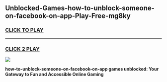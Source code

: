 
## Unblocked-Games-how-to-unblock-someone-on-facebook-on-app-Play-Free-mg8ky
<h3>
<a href="https://premium76.site?title=how-to-unblock-someone-on-facebook-on-app&ref=10A">CLICK TO PLAY</a></h3>
<hr>

<h3>
<a href="https://premium76.site?title=how-to-unblock-someone-on-facebook-on-app&ref=10A">CLICK 2 PLAY</a>
  
</h3>

<a href="https://premium76.site?title=how-to-unblock-someone-on-facebook-on-app&ref=10A"><img src="https://clearcache.store/games.png"></a>


**how-to-unblock-someone-on-facebook-on-app games unblocked: Your Gateway to Fun and Accessible Online Gaming**
